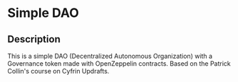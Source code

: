 # Simple DAO
## Description
This is a simple DAO (Decentralized Autonomous Organization) with a Governance token made with OpenZeppelin contracts.
Based on the Patrick Collin's course on Cyfrin Updrafts.